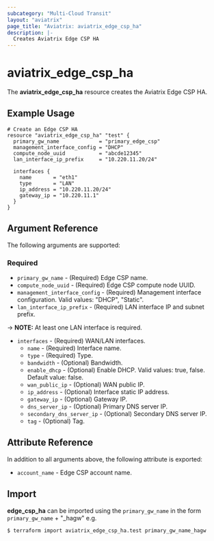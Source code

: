 ```yaml
---
subcategory: "Multi-Cloud Transit"
layout: "aviatrix"
page_title: "Aviatrix: aviatrix_edge_csp_ha"
description: |-
  Creates Aviatrix Edge CSP HA
---
```


# aviatrix_edge_csp_ha

The **aviatrix_edge_csp_ha** resource creates the Aviatrix Edge CSP HA.

## Example Usage

```hcl
# Create an Edge CSP HA
resource "aviatrix_edge_csp_ha" "test" {
  primary_gw_name             = "primary_edge_csp"
  management_interface_config = "DHCP"
  compute_node_uuid           = "abcde12345"
  lan_interface_ip_prefix     = "10.220.11.20/24"

  interfaces {
    name       = "eth1"
    type       = "LAN"
    ip_address = "10.220.11.20/24"
    gateway_ip = "10.220.11.1"
  }
}
```

## Argument Reference

The following arguments are supported:

### Required
* `primary_gw_name` - (Required) Edge CSP name.
* `compute_node_uuid` - (Required) Edge CSP compute node UUID.
* `management_interface_config` - (Required) Management interface configuration. Valid values: "DHCP", "Static".
* `lan_interface_ip_prefix` - (Required) LAN interface IP and subnet prefix.

-> **NOTE:** At least one LAN interface is required.
* `interfaces` - (Required) WAN/LAN interfaces.
  * `name` - (Required) Interface name.
  * `type` - (Required) Type.
  * `bandwidth` - (Optional) Bandwidth.
  * `enable_dhcp` - (Optional) Enable DHCP. Valid values: true, false. Default value: false.
  * `wan_public_ip` - (Optional) WAN public IP.
  * `ip_address` - (Optional) Interface static IP address.
  * `gateway_ip` - (Optional) Gateway IP.
  * `dns_server_ip` - (Optional) Primary DNS server IP.
  * `secondary_dns_server_ip` - (Optional) Secondary DNS server IP.
  * `tag` - (Optional) Tag.
    
## Attribute Reference

In addition to all arguments above, the following attribute is exported:

* `account_name` - Edge CSP account name.

## Import

**edge_csp_ha** can be imported using the `primary_gw_name` in the form `primary_gw_name` + "_hagw" e.g.

```
$ terraform import aviatrix_edge_csp_ha.test primary_gw_name_hagw
```
